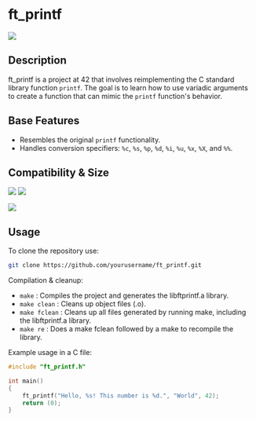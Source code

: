 # ft_printf
![](https://img.shields.io/badge/100%2F100-brightgreen)
## Description

ft_printf is a project at 42 that involves reimplementing the C standard library function `printf`. The goal is to learn how to use variadic arguments to create a function that can mimic the `printf` function's behavior.

## Base Features

- Resembles the original `printf` functionality.
- Handles conversion specifiers: `%c`, `%s`, `%p`, `%d`, `%i`, `%u`, `%x`, `%X`, and `%%`.

## Compatibility & Size

![](https://img.shields.io/badge/WSL-0a97f5?style=for-the-badge&logo=linux&logoColor=white)
![](https://img.shields.io/badge/mac%20os-000000?style=for-the-badge&logo=apple&logoColor=white)

![](https://img.shields.io/github/languages/code-size/moop250/ft_printf?color=5BCFFF)

## Usage 

To clone the repository use:
```bash
git clone https://github.com/yourusername/ft_printf.git
```

Compilation & cleanup:

- `make` : Compiles the project and generates the libftprintf.a library.
- `make clean` : Cleans up object files (.o).
- `make fclean` : Cleans up all files generated by running make, including the libftprintf.a library.
- `make re` : Does a make fclean followed by a make to recompile the library.

Example usage in a C file:
```C
#include "ft_printf.h"

int main()
{
    ft_printf("Hello, %s! This number is %d.", "World", 42);
    return (0);
}
```
